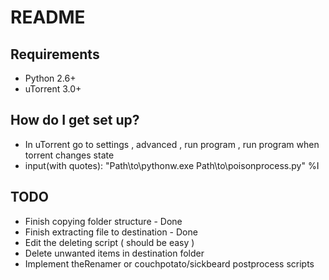 # README #

## Requirements ##

* Python 2.6+
* uTorrent 3.0+

## How do I get set up? ##

* In uTorrent go to settings , advanced , run program , run program when torrent changes state
* input(with quotes):
	"Path\to\pythonw.exe Path\to\poisonprocess.py" %I

## TODO ##

* Finish copying folder structure - Done
* Finish extracting file to destination - Done
* Edit the deleting script ( should be easy )
* Delete unwanted items in destination folder
* Implement theRenamer or couchpotato/sickbeard postprocess scripts